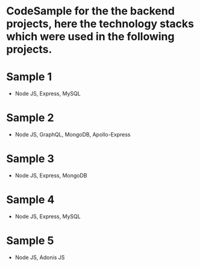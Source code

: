 # CodeSample for the the backend projects, here the technology stacks which were used in the following projects.

# Sample 1
- Node JS, Express, MySQL

# Sample 2
- Node JS, GraphQL, MongoDB, Apollo-Express

# Sample 3
- Node JS, Express, MongoDB

# Sample 4
- Node JS, Express, MySQL

# Sample 5
- Node JS, Adonis JS
